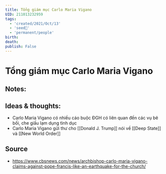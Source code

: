 ```yaml
---
title: Tổng giám mục Carlo Maria Vigano
UID: 211013232959
tags:
  - 'created/2021/Oct/13'
  - 'seed🥜'
  - 'permanent/people'
birth: 
death: 
publish: False
---
```

# Tổng giám mục Carlo Maria Vigano

## Notes:


## Ideas & thoughts:
- Carlo Maria Vigano có nhiều cáo buộc ĐGH có liên quan đến các vụ bê bối, che giấu lạm dụng tình dục
- Carlo Maria Vigano gửi thư cho [[Donald J. Trump]] nói về [[Deep State]] và [[New World Order]]
## Source
- https://www.cbsnews.com/news/archbishop-carlo-maria-vigano-claims-against-pope-francis-like-an-earthquake-for-the-church/
